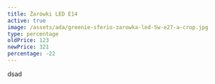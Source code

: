 ```yaml
---
title: Żarówki LED E14
active: true
image: /assets/ada/greenie-sferio-zarowka-led-5w-e27-a-crop.jpg
type: percentage
oldPrice: 123
newPrice: 321
percentage: -22
---
```

dsad
